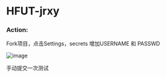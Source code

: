 # HFUT-jrxy


### Action:
Fork项目，点击Settings，secrets 增加USERNAME 和 PASSWD

![image](https://user-images.githubusercontent.com/48515032/144706565-92042809-a332-4bb8-82d1-5328ecea0288.png)

手动提交一次测试
